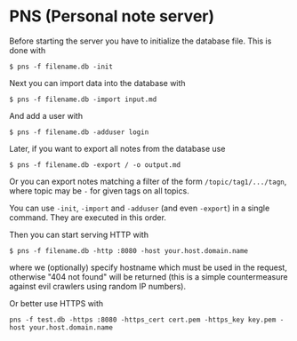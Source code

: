 PNS (Personal note server)
==========================

Before starting the server you have to initialize the database
file. This is done with

```
$ pns -f filename.db -init
```

Next you can import data into the database with

```
$ pns -f filename.db -import input.md
```

And add a user with

```
$ pns -f filename.db -adduser login
```

Later, if you want to export all notes from the database use

```
$ pns -f filename.db -export / -o output.md
```

Or you can export notes matching a filter of the form
`/topic/tag1/.../tagn`, where topic may be `-` for given tags on all
topics.

You can use `-init`, `-import` and `-adduser` (and even `-export`) in
a single command. They are executed in this order.

Then you can start serving HTTP with

```
$ pns -f filename.db -http :8080 -host your.host.domain.name
```

where we (optionally) specify hostname which must be used in the
request, otherwise "404 not found" will be returned (this is a simple
countermeasure against evil crawlers using random IP numbers).

Or better use HTTPS with

```
pns -f test.db -https :8080 -https_cert cert.pem -https_key key.pem -host your.host.domain.name
```
